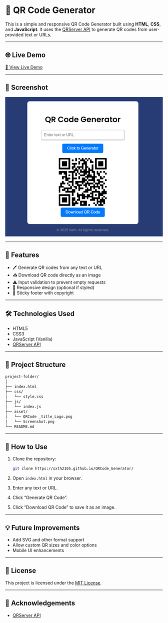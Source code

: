 # 🔳 QR Code Generator

This is a simple and responsive QR Code Generator built using **HTML**, **CSS**, and **JavaScript**. It uses the [QRServer API](https://api.qrserver.com) to generate QR codes from user-provided text or URLs.

---

## 🌐 Live Demo

[🔗 View Live Demo](https://sxth2105.github.io/QRCode_Generator/)

---
## 📸 Screenshot

![QR Code Generator Screenshot](asset/Screenshot.png)

---

## 🚀 Features

- 🖊️ Generate QR codes from any text or URL
- 📥 Download QR code directly as an image
- ⚠️ Input validation to prevent empty requests
- 📱 Responsive design (optional if styled)
- 👣 Sticky footer with copyright

---

## 🛠️ Technologies Used

- HTML5
- CSS3
- JavaScript (Vanilla)
- [QRServer API](https://api.qrserver.com)

---

## 📂 Project Structure

```plaintext
project-folder/
│
├── index.html
├── css/
│   └── style.css
├── js/
│   └── index.js
├── asset/
│   └── QRCode _title_Logo.png
|   └── Screenshot.png   
└── README.md            
```

---

## 📝 How to Use

1. Clone the repository:
   ```bash
   git clone https://sxth2105.github.io/QRCode_Generator/
   ```

2. Open `index.html` in your browser.

3. Enter any text or URL.

4. Click “Generate QR Code”.

5. Click “Download QR Code” to save it as an image.

---

## 💡 Future Improvements

- Add SVG and other format support
- Allow custom QR sizes and color options
- Mobile UI enhancements

---

## 📄 License

This project is licensed under the [MIT License](LICENSE).

---

## 🙌 Acknowledgements

- [QRServer API](https://api.qrserver.com)
